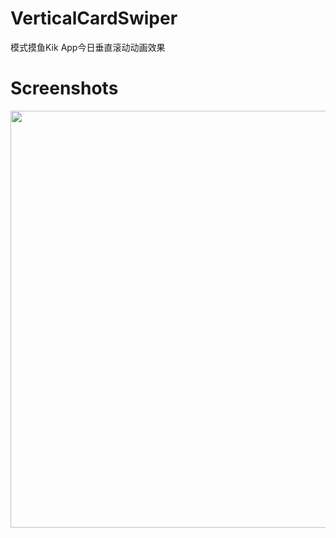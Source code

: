 # VerticalCardSwiper
模式摸鱼Kik App今日垂直滚动动画效果
# Screenshots
<img src="http://souche.oss-cn-hangzhou.aliyuncs.com/20230804/gif/a19110c720bda75b6af1376f90ebecac.gif" witdth="375" height="667">
